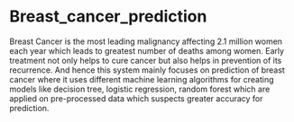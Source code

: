 # Breast_cancer_prediction
Breast Cancer is the most leading malignancy affecting 2.1 million women each year which leads to greatest number of deaths among women. Early treatment not only helps to cure cancer but also helps in prevention of its recurrence. And hence this system mainly focuses on prediction of breast cancer where it uses different machine learning algorithms for creating models like decision tree, logistic regression, random forest which are applied on pre-processed data which suspects greater accuracy for prediction.
